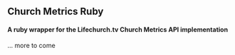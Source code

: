 ## Church Metrics Ruby

#### A ruby wrapper for the Lifechurch.tv Church Metrics API implementation

... more to come

